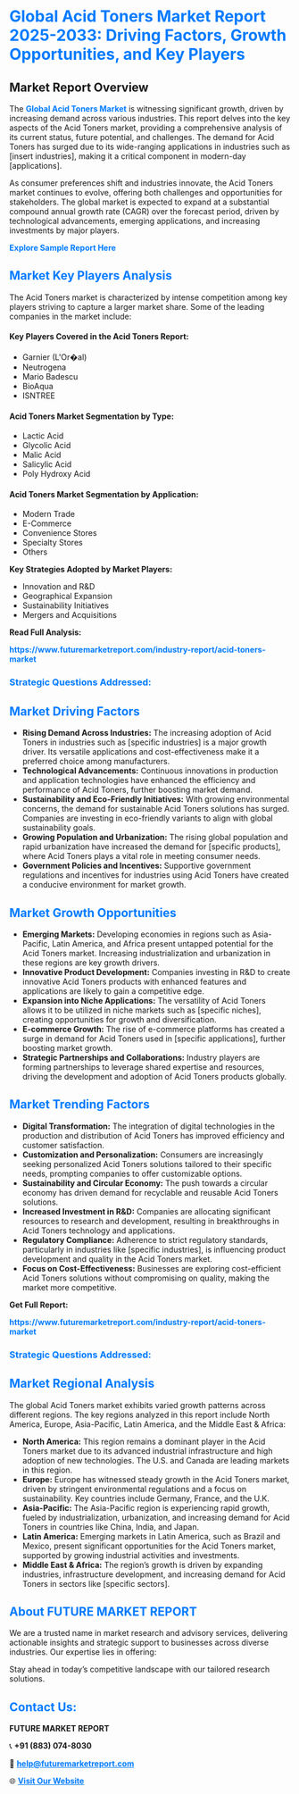 <h1 style="color: #007BFF;">Global Acid Toners Market Report 2025-2033: Driving Factors, Growth Opportunities, and Key Players</h1>

<section id="overview">
<h2>Market Report Overview</h2>
<p>The <a href="https://www.futuremarketreport.com/industry-report/acid-toners-market" style="color: #007BFF; text-decoration: none;"><strong>Global Acid Toners Market</strong></a> is witnessing significant growth, driven by increasing demand across various industries. This report delves into the key aspects of the Acid Toners market, providing a comprehensive analysis of its current status, future potential, and challenges. The demand for Acid Toners has surged due to its wide-ranging applications in industries such as [insert industries], making it a critical component in modern-day [applications].</p>
<p>As consumer preferences shift and industries innovate, the Acid Toners market continues to evolve, offering both challenges and opportunities for stakeholders. The global market is expected to expand at a substantial compound annual growth rate (CAGR) over the forecast period, driven by technological advancements, emerging applications, and increasing investments by major players.</p>
</section>

<section id="overview">
<p><a href="https://www.futuremarketreport.com/request-sample/reportId=64223" style="color: #007BFF; text-decoration: none;"><strong>Explore Sample Report Here</strong></a></p>
</section>

<section id="key-players">
<h2 style="color: #007BFF;">Market Key Players Analysis</h2>
<p>The Acid Toners market is characterized by intense competition among key players striving to capture a larger market share. Some of the leading companies in the market include:</p>
<h4>Key Players Covered in the Acid Toners Report:</h4>
<ul><li>Garnier (L&#039;Or�al)</li><li>Neutrogena</li><li>Mario Badescu</li><li>BioAqua</li><li>ISNTREE</li></ul>
<h4>Acid Toners Market Segmentation by Type:</h4>
<ul><li>Lactic Acid</li><li>Glycolic Acid</li><li>Malic Acid</li><li>Salicylic Acid</li><li>Poly Hydroxy Acid</li></ul>

<h4>Acid Toners Market Segmentation by Application:</h4>
<ul><li>Modern Trade</li><li>E-Commerce</li><li>Convenience Stores</li><li>Specialty Stores</li><li>Others</li></ul>
<p><strong>Key Strategies Adopted by Market Players:</strong></p>
<ul>
<li>Innovation and R&D</li>
<li>Geographical Expansion</li>
<li>Sustainability Initiatives</li>
<li>Mergers and Acquisitions</li>
</ul>
</section>

<section>
<p><strong>Read Full Analysis: </strong></p><a href="https://www.futuremarketreport.com/industry-report/acid-toners-market" style="color: #007BFF; text-decoration: none;"><strong>https://www.futuremarketreport.com/industry-report/acid-toners-market</strong></a>
<h3 style="color: #007BFF;">Strategic Questions Addressed:</h3>
</section>

<section id="driving-factors">
<h2 style="color: #007BFF;">Market Driving Factors</h2>
<ul>
<li><strong>Rising Demand Across Industries:</strong> The increasing adoption of Acid Toners in industries such as [specific industries] is a major growth driver. Its versatile applications and cost-effectiveness make it a preferred choice among manufacturers.</li>
<li><strong>Technological Advancements:</strong> Continuous innovations in production and application technologies have enhanced the efficiency and performance of Acid Toners, further boosting market demand.</li>
<li><strong>Sustainability and Eco-Friendly Initiatives:</strong> With growing environmental concerns, the demand for sustainable Acid Toners solutions has surged. Companies are investing in eco-friendly variants to align with global sustainability goals.</li>
<li><strong>Growing Population and Urbanization:</strong> The rising global population and rapid urbanization have increased the demand for [specific products], where Acid Toners plays a vital role in meeting consumer needs.</li>
<li><strong>Government Policies and Incentives:</strong> Supportive government regulations and incentives for industries using Acid Toners have created a conducive environment for market growth.</li>
</ul>
</section>

<section id="growth-opportunities">
<h2 style="color: #007BFF;">Market Growth Opportunities</h2>
<ul>
<li><strong>Emerging Markets:</strong> Developing economies in regions such as Asia-Pacific, Latin America, and Africa present untapped potential for the Acid Toners market. Increasing industrialization and urbanization in these regions are key growth drivers.</li>
<li><strong>Innovative Product Development:</strong> Companies investing in R&D to create innovative Acid Toners products with enhanced features and applications are likely to gain a competitive edge.</li>
<li><strong>Expansion into Niche Applications:</strong> The versatility of Acid Toners allows it to be utilized in niche markets such as [specific niches], creating opportunities for growth and diversification.</li>
<li><strong>E-commerce Growth:</strong> The rise of e-commerce platforms has created a surge in demand for Acid Toners used in [specific applications], further boosting market growth.</li>
<li><strong>Strategic Partnerships and Collaborations:</strong> Industry players are forming partnerships to leverage shared expertise and resources, driving the development and adoption of Acid Toners products globally.</li>
</ul>
</section>

<section id="trending-factors">
<h2 style="color: #007BFF;">Market Trending Factors</h2>
<ul>
<li><strong>Digital Transformation:</strong> The integration of digital technologies in the production and distribution of Acid Toners has improved efficiency and customer satisfaction.</li>
<li><strong>Customization and Personalization:</strong> Consumers are increasingly seeking personalized Acid Toners solutions tailored to their specific needs, prompting companies to offer customizable options.</li>
<li><strong>Sustainability and Circular Economy:</strong> The push towards a circular economy has driven demand for recyclable and reusable Acid Toners solutions.</li>
<li><strong>Increased Investment in R&D:</strong> Companies are allocating significant resources to research and development, resulting in breakthroughs in Acid Toners technology and applications.</li>
<li><strong>Regulatory Compliance:</strong> Adherence to strict regulatory standards, particularly in industries like [specific industries], is influencing product development and quality in the Acid Toners market.</li>
<li><strong>Focus on Cost-Effectiveness:</strong> Businesses are exploring cost-efficient Acid Toners solutions without compromising on quality, making the market more competitive.</li>
</ul>
</section>

<section>
<p><strong>Get Full Report: </strong></p><a href="https://www.futuremarketreport.com/industry-report/acid-toners-market" style="color: #007BFF; text-decoration: none;"><strong>https://www.futuremarketreport.com/industry-report/acid-toners-market</strong></a>
<h3 style="color: #007BFF;">Strategic Questions Addressed:</h3>
</section>


<section id="regional-analysis">
<h2 style="color: #007BFF;">Market Regional Analysis</h2>
<p>The global Acid Toners market exhibits varied growth patterns across different regions. The key regions analyzed in this report include North America, Europe, Asia-Pacific, Latin America, and the Middle East & Africa:</p>
<ul>
<li><strong>North America:</strong> This region remains a dominant player in the Acid Toners market due to its advanced industrial infrastructure and high adoption of new technologies. The U.S. and Canada are leading markets in this region.</li>
<li><strong>Europe:</strong> Europe has witnessed steady growth in the Acid Toners market, driven by stringent environmental regulations and a focus on sustainability. Key countries include Germany, France, and the U.K.</li>
<li><strong>Asia-Pacific:</strong> The Asia-Pacific region is experiencing rapid growth, fueled by industrialization, urbanization, and increasing demand for Acid Toners in countries like China, India, and Japan.</li>
<li><strong>Latin America:</strong> Emerging markets in Latin America, such as Brazil and Mexico, present significant opportunities for the Acid Toners market, supported by growing industrial activities and investments.</li>
<li><strong>Middle East & Africa:</strong> The region’s growth is driven by expanding industries, infrastructure development, and increasing demand for Acid Toners in sectors like [specific sectors].</li>
</ul>
</section>

<footer>
<h2 style="color: #007BFF;">About FUTURE MARKET REPORT</h2>
<p>We are a trusted name in market research and advisory services, delivering actionable insights and strategic support to businesses across diverse industries. Our expertise lies in offering:</p>

<p>Stay ahead in today’s competitive landscape with our tailored research solutions.</p>

<h2 style="color: #007BFF;">Contact Us:</h2>
<p><strong>FUTURE MARKET REPORT</strong></p>
<p>📞 <strong>+91 (883) 074-8030</strong></p>
<p>📧 <strong><a href="mailto:help@futuremarketreport.com" style="color: #007BFF;">help@futuremarketreport.com</a></strong></p>
<p>🌐 <strong><a href="https://www.futuremarketreport.com/" style="color: #007BFF;">Visit Our Website</a></strong></p>
</footer>